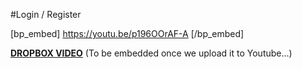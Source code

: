 #Login / Register

[bp_embed] https://youtu.be/p196OOrAF-A [/bp_embed]

[**DROPBOX VIDEO**](https://www.dropbox.com/s/mw1wsoggrbse65a/buddyboss-theme-options-login-register.mp4?raw=1)
(To be embedded once we upload it to Youtube...)
